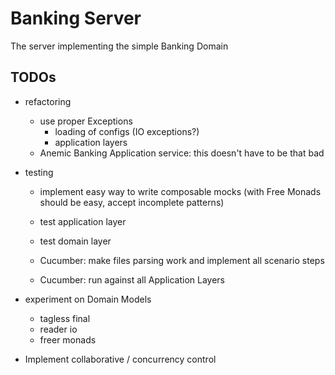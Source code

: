 # Banking Server
The server implementing the simple Banking Domain

## TODOs
- refactoring
  - use proper Exceptions
    - loading of configs (IO exceptions?)
    - application layers
  - Anemic Banking Application service: this doesn't have to be that bad

- testing
  - implement easy way to write composable mocks (with Free Monads should be easy, accept incomplete patterns)
  - test application layer
  - test domain layer
  
  - Cucumber: make files parsing work and implement all scenario steps
  - Cucumber: run against all Application Layers

- experiment on Domain Models
  - tagless final
  - reader io
  - freer monads

- Implement collaborative / concurrency control